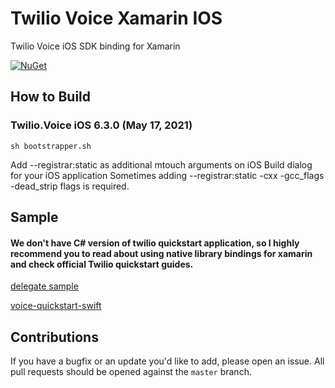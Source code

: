 # Twilio Voice Xamarin IOS

Twilio Voice iOS SDK binding for Xamarin

[![NuGet][nuget-img]][nuget-link]

[nuget-img]: https://img.shields.io/badge/nuget-6.3.0-blue.svg
[nuget-link]: https://www.nuget.org/packages/Twilio.Voice.iOS.XamarinBinding

## How to Build

### Twilio.Voice iOS 6.3.0 (May 17, 2021)
```
sh bootstrapper.sh
```

Add --registrar:static as additional mtouch arguments on iOS Build dialog for your iOS application
Sometimes adding --registrar:static -cxx -gcc_flags -dead_strip flags is required.

## Sample

####  We don't have C# version of twilio quickstart application, so I highly recommend you to read about using native library bindings for xamarin and check official Twilio quickstart guides.

[delegate sample](sample)

[voice-quickstart-swift](https://github.com/twilio/voice-quickstart-swift)

## Contributions

If you have a bugfix or an update you'd like to add, please open an issue. 
All pull requests should be opened against the `master` branch.
